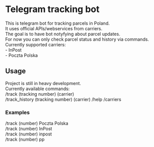 # Telegram tracking bot
This is telegram bot for tracking parcels in Poland.  
It uses official APIs/webservices from carriers.  
The goal is to have bot notyfying about parcel updates.  
For now you can only check parcel status and history via commands.   
Currently supported carriers:  
    - InPost  
    - Poczta Polska 

## Usage
Project is still in heavy development.  
Currently available commands:  
/track (tracking number) (carrier)  
/track_history (tracking number) (carrier)
/help
/carriers

### Examples
/track (number) Poczta Polska  
/track (number) InPost  
/track (number) inpost  
/track (number) pp  

